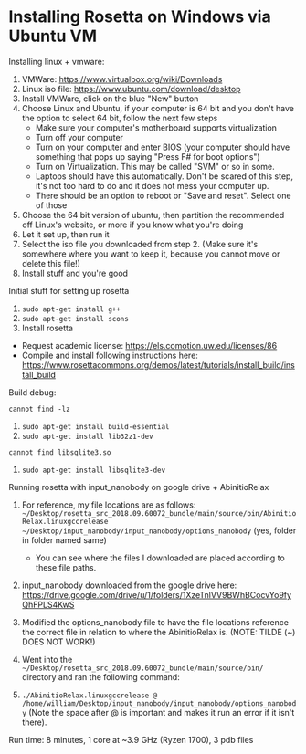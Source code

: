 # Installing Rosetta on Windows via Ubuntu VM

Installing linux + vmware:
1. VMWare: https://www.virtualbox.org/wiki/Downloads
1. Linux iso file: https://www.ubuntu.com/download/desktop
1. Install VMWare, click on the blue "New" button
1. Choose Linux and Ubuntu, if your computer is 64 bit and you don't have the option to select 64 bit, follow the next few steps
    - Make sure your computer's motherboard supports virtualization
    - Turn off your computer
    - Turn on your computer and enter BIOS (your computer should have something that pops up saying "Press F# for boot options")
    - Turn on Virtualization. This may be called "SVM" or so in some.
    - Laptops should have this automatically. Don't be scared of this step, it's not too hard to do and it does not mess your computer up.
    - There should be an option to reboot or "Save and reset". Select one of those
1. Choose the 64 bit version of ubuntu, then partition the recommended off Linux's website, or more if you know what you're doing
1. Let it set up, then run it
1. Select the iso file you downloaded from step 2. (Make sure it's somewhere where you want to keep it, because you cannot move or delete this file!)
1. Install stuff and you're good

Initial stuff for setting up rosetta
1. `sudo apt-get install g++`
1. `sudo apt-get install scons`
1. Install rosetta
  - Request academic license: https://els.comotion.uw.edu/licenses/86
  - Compile and install following instructions here: https://www.rosettacommons.org/demos/latest/tutorials/install_build/install_build

Build debug:

`cannot find -lz`
1. `sudo apt-get install build-essential`
1. `sudo apt-get install lib32z1-dev`

`cannot find libsqlite3.so`
1. `sudo apt-get install libsqlite3-dev`

Running rosetta with input_nanobody on google drive + AbinitioRelax
1. For reference, my file locations are as follows:
`~/Desktop/rosetta_src_2018.09.60072_bundle/main/source/bin/AbinitioRelax.linuxgccrelease`
`~/Desktop/input_nanobody/input_nanobody/options_nanobody` (yes, folder in folder named same)
    - You can see where the files I downloaded are placed according to these file paths.

1. input_nanobody downloaded from the google drive here: https://drive.google.com/drive/u/1/folders/1XzeTnlVV9BWhBCocvYo9fyQhFPLS4KwS

1. Modified the options_nanobody file to have the file locations reference the correct file in relation to where the AbinitioRelax is. (NOTE: TILDE (~) DOES NOT WORK!)

1. Went into the `~/Desktop/rosetta_src_2018.09.60072_bundle/main/source/bin/` directory and ran the following command:

1. `./AbinitioRelax.linuxgccrelease @ /home/william/Desktop/input_nanobody/input_nanobody/options_nanobody` (Note the space after @ is important and makes it run an error if it isn't there).

Run time: 8 minutes, 1 core at ~3.9 GHz (Ryzen 1700), 3 pdb files
